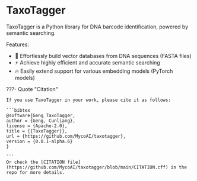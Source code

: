 # TaxoTagger

TaxoTagger is a Python library for DNA barcode identification, powered by semantic searching.

Features:

- 🚀 Effortlessly build vector databases from DNA sequences (FASTA files)
- ⚡  Achieve highly efficient and accurate semantic searching
- 🔥 Easily extend support for various embedding models (PyTorch models)


???- Quote "Citation"

    If you use TaxoTagger in your work, please cite it as follows:

    ```bibtex
    @software{Geng_TaxoTagger,
    author = {Geng, Cunliang},
    license = {Apache-2.0},
    title = {{TaxoTagger}},
    url = {https://github.com/MycoAI/taxotagger},
    version = {0.0.1-alpha.6}
    }

    ```
    Or check the [CITATION file](https://github.com/MycoAI/taxotagger/blob/main/CITATION.cff) in the repo for more details.
